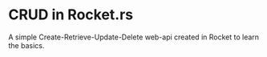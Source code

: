 # CRUD in Rocket.rs

A simple Create-Retrieve-Update-Delete web-api created in Rocket to learn the basics.